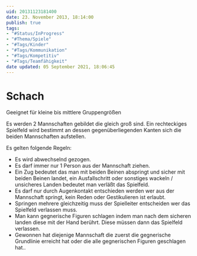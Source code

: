 ```yaml
---
uid: 20131123181400
date: 23. November 2013, 18:14:00
publish: true
tags:
- "#Status/InProgress"
- "#Thema/Spiele"
- "#Tags/Kinder"
- "#Tags/Kommunikation"
- "#Tags/Kompetitiv"
- "#Tags/Teamfähigkeit"
date updated: 05 September 2021, 18:06:45
---
```


# Schach

Geeignet für kleine bis mittlere Gruppengrößen

Es werden 2 Mannschaften gebildet die gleich groß sind.
Ein rechteckiges Spielfeld wird bestimmt an dessen gegenüberliegenden Kanten sich die beiden Mannschaften aufstellen.

Es gelten folgende Regeln:
* Es wird abwechselnd gezogen.
* Es darf immer nur 1 Person aus der Mannschaft ziehen.
* Ein Zug bedeutet das man mit beiden Beinen abspringt und sicher mit beiden Beinen landet, ein Ausfallschritt oder sonstiges wackeln / unsicheres Landen bedeutet man verläßt das Spielfeld.
* Es darf nur durch Augenkontakt entschieden werden wer aus der Mannschaft springt, kein Reden oder Gestikulieren ist erlaubt.
* Springen mehrere gleichzeitig muss der Spielleiter entscheiden wer das Spielfeld verlassen muss.
* Man kann gegnerische Figuren schlagen indem man nach dem sicheren landen diese mit der Hand berührt. Diese müssen dann das Spielfeld verlassen.
* Gewonnen hat diejenige Mannschaft die zuerst die gegnerische Grundlinie erreicht hat oder die alle gegnerischen Figuren geschlagen hat..
